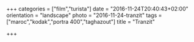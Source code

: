 +++
categories = ["film","turista"]
date = "2016-11-24T20:40:43+02:00"
orientation = "landscape"
photo = "2016-11-24-tranzit"
tags = ["maroc","kodak","portra 400","taghazout"]
title = "Tranzit"

+++
